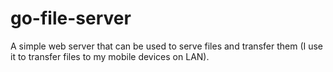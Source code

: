 # go-file-server
A simple web server that can be used to serve files and transfer them (I use it to transfer files to my mobile devices on LAN).
